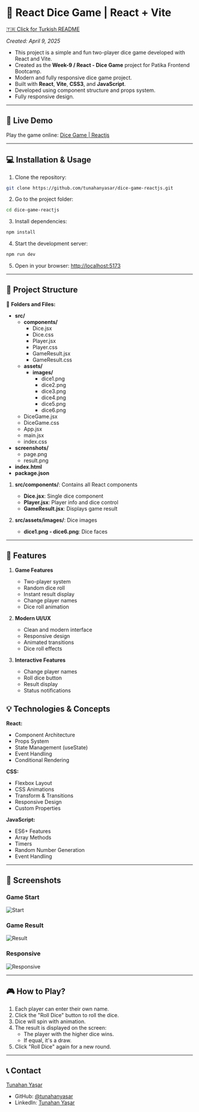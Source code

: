 # 🎲 React Dice Game | React + Vite

[🇹🇷 Click for Turkish README](./README.tr.md)

*Created: April 9, 2025*

- This project is a simple and fun two-player dice game developed with React and Vite.
- Created as the **Week-9 / React - Dice Game** project for Patika Frontend Bootcamp.
- Modern and fully responsive dice game project.
- Built with **React**, **Vite**, **CSS3**, and **JavaScript**.
- Developed using component structure and props system.
- Fully responsive design.

---

## 🚀 Live Demo

Play the game online: [Dice Game | Reactjs](https://dice-game-reactjs-gilt.vercel.app/)

---

## :computer: Installation & Usage

1. Clone the repository:
```bash
git clone https://github.com/tunahanyasar/dice-game-reactjs.git
```
2. Go to the project folder:
```bash
cd dice-game-reactjs
```
3. Install dependencies:
```bash
npm install
```
4. Start the development server:
```bash
npm run dev
```
5. Open in your browser: [http://localhost:5173](http://localhost:5173)

---

## 📜 Project Structure

:open_file_folder: **Folders and Files:**

- **src/**
  - **components/**
    - Dice.jsx
    - Dice.css
    - Player.jsx
    - Player.css
    - GameResult.jsx
    - GameResult.css
  - **assets/**
    - **images/**
      - dice1.png
      - dice2.png
      - dice3.png
      - dice4.png
      - dice5.png
      - dice6.png
  - DiceGame.jsx
  - DiceGame.css
  - App.jsx
  - main.jsx
  - index.css
- **screenshots/**
  - page.png
  - result.png
- **index.html**
- **package.json**

1. **src/components/**: Contains all React components
    - **Dice.jsx**: Single dice component
    - **Player.jsx**: Player info and dice control
    - **GameResult.jsx**: Displays game result

2. **src/assets/images/**: Dice images
    - **dice1.png - dice6.png**: Dice faces

---

## :star2: Features

1. **Game Features**
   - Two-player system
   - Random dice roll
   - Instant result display
   - Change player names
   - Dice roll animation

2. **Modern UI/UX**
   - Clean and modern interface
   - Responsive design
   - Animated transitions
   - Dice roll effects

3. **Interactive Features**
   - Change player names
   - Roll dice button
   - Result display
   - Status notifications

## 💡 Technologies & Concepts

**React:**
* Component Architecture
* Props System
* State Management (useState)
* Event Handling
* Conditional Rendering

**CSS:**
* Flexbox Layout
* CSS Animations
* Transform & Transitions
* Responsive Design
* Custom Properties

**JavaScript:**
* ES6+ Features
* Array Methods
* Timers
* Random Number Generation
* Event Handling

---

## :paperclip: Screenshots

### Game Start
![Start](./screenshots/full-page.png)

### Game Result
![Result](./screenshots/result.png)

### Responsive
![Responsive](./screenshots/responsive.png)

---

## 🎮 How to Play?

1. Each player can enter their own name.
2. Click the "Roll Dice" button to roll the dice.
3. Dice will spin with animation.
4. The result is displayed on the screen:
   - The player with the higher dice wins.
   - If equal, it's a draw.
5. Click "Roll Dice" again for a new round.

---

## 📞 Contact

[Tunahan Yaşar](https://github.com/tunahanyasar)

* GitHub: [@tunahanyasar](https://github.com/tunahanyasar)
* LinkedIn: [Tunahan Yaşar](https://www.linkedin.com/in/tunahan-yasar/) 